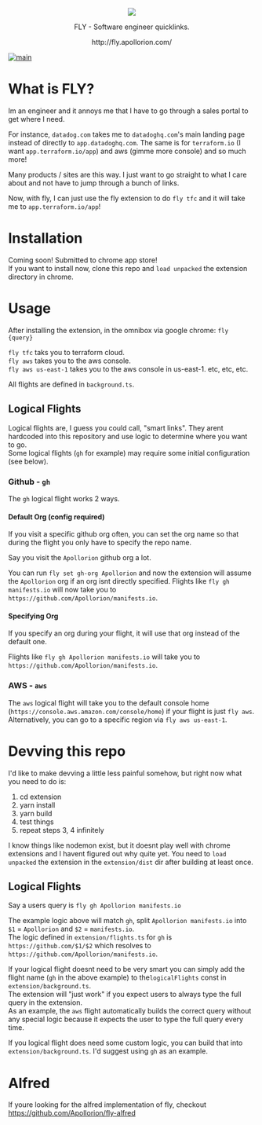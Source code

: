 <p align="center">
   <img src="https://github.com/Apollorion/fly/blob/main/extension/img.png?raw=true">
</p>
<p align="center">FLY - Software engineer quicklinks.</p>
<p align="center">http://fly.apollorion.com/</p>

[![main](https://github.com/Apollorion/fly/actions/workflows/main.yml/badge.svg)](https://github.com/Apollorion/fly/actions/workflows/main.yml)

# What is FLY?
Im an engineer and it annoys me that I have to go through a sales portal to get where I need.  

For instance, `datadog.com` takes me to `datadoghq.com`'s main landing page instead of directly to `app.datadoghq.com`.
The same is for `terraform.io` (I want `app.terraform.io/app`) and aws (gimme more console) and so much more!

Many products / sites are this way. I just want to go straight to what I care about and not have to jump through a bunch of links.

Now, with fly, I can just use the fly extension to do `fly tfc` and it will take me to `app.terraform.io/app`!

# Installation

Coming soon! Submitted to chrome app store!  
If you want to install now, clone this repo and `load unpacked` the extension directory in chrome.


# Usage
After installing the extension, in the omnibox via google chrome: `fly {query}`

`fly tfc` taks you to terraform cloud.  
`fly aws` takes you to the aws console.  
`fly aws us-east-1` takes you to the aws console in us-east-1.
etc, etc, etc.

All flights are defined in `background.ts`.

## Logical Flights
Logical flights are, I guess you could call, "smart links".
They arent hardcoded into this repository and use logic to determine where you want to go.  
Some logical flights (`gh` for example) may require some initial configuration (see below).

### Github - `gh`
The `gh` logical flight works 2 ways.
#### Default Org (config required)
If you visit a specific github org often, you can set the org name so that during the flight you only have to specify the repo name.

Say you visit the `Apollorion` github org a lot.

You can run `fly set gh-org Apollorion` and now the extension will assume the `Apollorion` org if an org isnt directly specified.
Flights like `fly gh manifests.io` will now take you to `https://github.com/Apollorion/manifests.io`.
#### Specifying Org
If you specify an org during your flight, it will use that org instead of the default one.

Flights like `fly gh Apollorion manifests.io` will take you to `https://github.com/Apollorion/manifests.io`.

### AWS - `aws`
The `aws` logical flight will take you to the default console home (`https://console.aws.amazon.com/console/home`) if your flight is just `fly aws`.  
Alternatively, you can go to a specific region via `fly aws us-east-1`.

# Devving this repo
I'd like to make devving a little less painful somehow, but right now what you need to do is:
1. cd extension
2. yarn install
3. yarn build
4. test things
5. repeat steps 3, 4 infinitely

I know things like nodemon exist, but it doesnt play well with chrome extensions and I havent figured out why quite yet.
You need to `load unpacked` the extension in the `extension/dist` dir after building at least once.


## Logical Flights
Say a users query is `fly gh Apollorion manifests.io`

The example logic above will match `gh`, split `Apollorion manifests.io` into `$1` = `Apollorion` and `$2` = `manifests.io`.  
The logic defined in `extension/flights.ts` for `gh` is `https://github.com/$1/$2` which resolves to `https://github.com/Apollorion/manifests.io`.

If your logical flight doesnt need to be very smart you can simply add the flight name (`gh` in the above example) to the`logicalFlights` const in `extension/background.ts`.  
The extension will "just work" if you expect users to always type the full query in the extension.  
As an example, the `aws` flight automatically builds the correct query without any special logic because it expects the user to type the full query every time.

If you logical flight does need some custom logic, you can build that into `extension/background.ts`. I'd suggest using `gh` as an example.


# Alfred
If youre looking for the alfred implementation of fly, checkout https://github.com/Apollorion/fly-alfred
